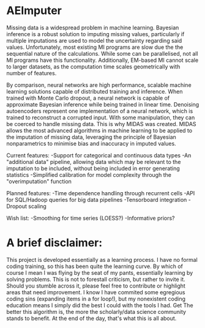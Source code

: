 # AEImputer

Missing data is a widespread problem in machine learning. Bayesian inference is a robust solution to imputing missing values, particularly if multiple imputations are used to model the uncertainty regarding said values. Unfortunately, most existing MI programs are slow due the the sequential nature of the calculations. While some can be parallelised, not all MI programs have this functionality. Additionally, EM-based MI cannot scale to larger datasets, as the computation time scales geometrically with number of features.

By comparison, neural networks are high performance, scalable machine learning solutions capable of distributed training and inference. When trained with Monte Carlo dropout, a neural network is capable of approximate Bayesian inference while being trained in linear time. Denoising autoencoders represent one implementation of a neural network, which is trained to reconstruct a corrupted input. With some manipulation, they can be coerced to handle missing data. This is why MIDAS was created. MIDAS allows the most advanced algorithms in machine learning to be applied to the imputation of missing data, leveraging the principle of Bayesian nonparametrics to minimise bias and inaccuracy in imputed values.

Current features:
  -Support for categorical and continuous data types
  -An "additional data" pipeline, allowing data which may be relevant to the imputation to be included, without being included in error       generating statistics
  -Simplified calibration for model complexity through the "overimputation" function
 
Planned features:
  -Time dependence handling through recurrent cells
  -API for SQL/Hadoop queries for big data pipelines
  -Tensorboard integration
  -Dropout scaling
 
Wish list:
  -Smoothing for time series (LOESS?)
  -Informative priors?


# A brief disclaimer:

This project is developed essentially as a learning process. I have no formal coding training, so this has been quite the learning curve. By which of course I mean I was flying by the seat of my pants, essentially learning by solving problems. This is not to forestall criticism, but rather to invite it. Should you stumble across it, please feel free to contribute or highlight areas that need improvement. I know I have commited some egregious coding sins (expanding items in a for loop!), but my nonexistent coding education means I simply did the best I could with the tools I had. Get The better this algorithm is, the more the scholarly/data science community stands to benefit. At the end of the day, that's what this is all about.

